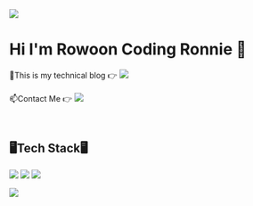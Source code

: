 <img src="https://i.esdrop.com/d/f/dTxR5z7aIl/kcrkeLzgWE.png">


# Hi I'm Rowoon Coding Ronnie 👋


🔭This is my technical blog 👉 ![](https://img.shields.io/badge/CodeBene-408294?style=flat-square&logo=Tistory&logoColor=white&link=https://https://velog.io/@rowooncoding)<br><br>
📫Contact Me 👉 ![](https://img.shields.io/badge/Naver%20Mail-11B48A?style=flat-square&logo=Naver&logoColor=white&link=https://velog.io/@new_wisdom)<br>

<br/>
<h2>🖥️Tech Stack🖥️</h2>

<img src="https://img.shields.io/badge/-HTML5-F05032?style=flat-square&logo=html5&logoColor=white"/></a>
<img src="https://img.shields.io/badge/-CSS3-007ACC?style=flat-square&logo=css3&logoColor=white"/></a>
<img src="https://img.shields.io/badge/-Javascript-%23F7DF1C?style=flat-square&logo=javascript&logoColor=000000&labelColor=%23F7DF1C&color=%23FFCE5A"/></a>

![](https://capsule-render.vercel.app/api?height=160&section=footer)
